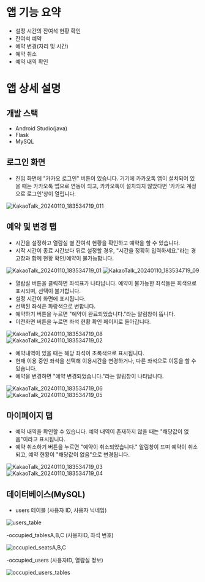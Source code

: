 앱 기능 요약
=
- 설정 시간의 잔여석 현황 확인
- 잔여석 예약 
- 예약 변경(자리 및 시간)
- 예약 취소
- 예약 내역 확인

앱 상세 설명
=
개발 스택
-
- Android Studio(java)
- Flask
- MySQL

로그인 화면
- 
- 진입 화면에 "카카오 로그인" 버튼이 있습니다. 기기에 카카오톡 앱이 설치되어 있을 때는 카카오톡 앱으로 연동이 되고, 카카오톡이 설치되지 않았다면 '카카오 계정으로 로그인'창이 열립니다.

![KakaoTalk_20240110_183534719_011](https://github.com/franktome/madcamp_week2/assets/102137004/6cd840a2-fd16-439f-a96d-b56dd7ab07f7)



예약 및 변경 탭
- 
- 시간을 설정하고 열람실 별 잔여석 현황을 확인하고 예약을 할 수 있습니다.
- 시작 시간이 종료 시간보다 뒤로 설정할 경우, "시간을 정확히 입력하세요."라는 경고창과 함께 현황 확인/예약이 불가능합니다.

![KakaoTalk_20240110_183534719_01](https://github.com/franktome/madcamp_week2/assets/102137004/10458acd-8c3d-494e-be84-7b3baf8f68a0) ![KakaoTalk_20240110_183534719_09](https://github.com/franktome/madcamp_week2/assets/102137004/989fe50c-76c2-4090-9dd7-194cba7b2c4c)


- 열람실 버튼을 클릭하면 좌석표가 나타납니다. 예약이 불가능한 좌석들은 회색으로 표시되며, 선택이 불가합니다.
- 설정 시간이 화면에 표시됩니다.
- 선택된 좌석은 파랑색으로 변합니다.
- 예약하기 버튼을 누르면 "예약이 완료되었습니다."라는 알림창이 뜹니다.
- 이전화면 버튼을 누르면 좌석 현황 확인 페이지로 돌아갑니다.

![KakaoTalk_20240110_183534719_08](https://github.com/franktome/madcamp_week2/assets/102137004/4aaef8cb-104b-4313-b9a3-20d0ca8eadc1) ![KakaoTalk_20240110_183534719_02](https://github.com/franktome/madcamp_week2/assets/102137004/5e897624-1c9a-4163-8057-14a3404482fb)

- 예약내역이 있을 때는 해당 좌석이 초록색으로 표시됩니다.
- 현재 이용 중인 좌석을 선택해 이용시간을 변경하거나, 다른 좌석으로 이동을 할 수 있습니다.
- 예약을 변경하면 "예약 변경되었습니다."라는 알림창이 나타납니다.

![KakaoTalk_20240110_183534719_06](https://github.com/franktome/madcamp_week2/assets/102137004/79d9243a-3c43-400a-b2c2-6308c83a39bd) ![KakaoTalk_20240110_183534719_05](https://github.com/franktome/madcamp_week2/assets/102137004/1c621d69-e007-406d-a74b-5e8dc4bdee3c)



마이페이지 탭
-
- 예약 내역을 확인할 수 있습니다. 예약 내역이 존재하지 않을 때는 "해당값이 없음"이라고 표시됩니다.
- 예약 취소하기 버튼을 누르면 "예약이 취소되었습니다." 알림창이 뜨며 예약이 취소되고, 예약 현황이 "해당값이 없음"으로 변경됩니다. 

![KakaoTalk_20240110_183534719_03](https://github.com/franktome/madcamp_week2/assets/102137004/7b056946-6a3d-4e25-89f4-50099ad7c334) ![KakaoTalk_20240110_183534719_04](https://github.com/franktome/madcamp_week2/assets/102137004/76687d33-7f96-4c0e-ac49-fcb7c7a63457)


## 데이터베이스(MySQL)
- users 테이블 (사용자 ID, 사용자 닉네임)

![users_table](https://github.com/franktome/madcamp_week2/assets/154505487/7ab191c0-6ca5-4035-ad42-96adcb8d0fde)

-occupied_tablesA,B,C (사용자ID, 좌석 번호)

![occupied_seatsA,B,C](https://github.com/franktome/madcamp_week2/assets/154505487/40d25aed-95e0-4253-a6b8-689fb446dd23)

-occupied_users (사용자ID, 열람실 정보)

![occupied_users_tables](https://github.com/franktome/madcamp_week2/assets/154505487/f790c761-79fb-4e89-98c4-5b68f59dd172)




  
